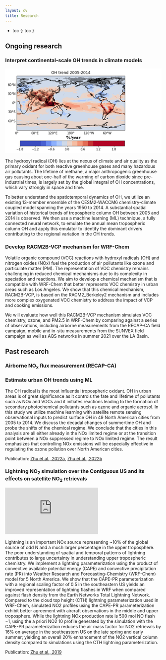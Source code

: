 ```yaml
---
layout: cv
title: Research
---
```


- toc
{: toc }

## Ongoing research

### Interpret continental-scale OH trends in climate models

![placeholder](/assets/oh-trend-climate.png "OH trends in CESM2 climate model")

The hydroxyl radical (OH) lies at the nexus of climate and air quality as the primary oxidant for both reactive greenhouse gases and many hazardous air pollutants. The lifetime of methane, a major anthropogenic greenhouse gas causing about one-half of the warming of carbon dioxide since pre-industrial times, is largely set by the global integral of OH concentrations, which vary strongly in space and time.

To better understand the spatiotemporal dynamics of OH, we utilize an existing 13-member ensemble of the CESM2-WACCM6 chemistry-climate coupled model spanning the years 1950 to 2014. A substantial spatial variation of historical trends of tropospheric column OH between 2005 and 2014 is observed. We then use a machine learning (ML) technique, a fully connected neural network, to emulate the annual mean tropospheric column OH and apply this emulator to identify the dominant drivers contributing to the regional variation in the OH trends.

### Develop RACM2B-VCP mechanism for WRF-Chem


Volatile organic compound (VOC) reactions with hydroxyl radicals (OH) and nitrogen oxides (NOx) fuel the production of air pollutants like ozone and particulate matter (PM). The representation of VOC chemistry remains challenging in reduced chemical mechanisms due to its complexity in speciation and reactions. We aim to develop a chemical mechanism that is compatible with WRF-Chem that better represents VOC chemistry in urban areas such as Los Angeles. We show that this chemical mechanism, RACM2B-VCP, is based on the RACM2_Berkeley2 mechanism and includes more complex oxygenated VOC chemistry to address the impact of VCP and cooking emissions. 

We will evaluate how well this RACM2B-VCP mechanism simulates VOC chemistry, ozone, and PM2.5 in WRF-Chem by comparing against a series of observations, including airborne measurements from the RECAP-CA field campaign, mobile and in-situ measurements from the SUNVEX field campaign as well as AQS networks in summer 2021 over the LA Basin. 


## Past research

### Airborne NO<sub>x</sub> flux measurement (RECAP-CA)

### Estimate urban OH trends using ML

The OH radical is the most influential tropospheric oxidant. OH in urban areas is of great significance as it controls the fate and lifetime of pollutants such as NOx and VOCs and it initiates reactions leading to the formation of secondary photochemical pollutants such as ozone and organic aerosol. In this study we utilize machine learning with satellite remote sensing observational inputs to predict surface OH in 49 North American cities from 2005 to 2014. We discuss the decadal changes of summertime OH and probe the shifts of the chemical regime. We conclude that the cities in this analysis are all either already in the NOx limited regime or at the transition point between a NOx suppressed regime to NOx limited regime. The result emphasizes that controlling NOx emissions will be especially effective in regulating the ozone pollution over North American cities.

Publication: [Zhu et al., 2022a](), [Zhu et al., 2022b]() 

### Lightning NO<sub>2</sub> simulation over the Contiguous US and its effects on satellite NO<sub>2</sub> retrievals

![placeholder](https://phys.org/news/2009-10-nasa-explore-lightning-nox-ious-impact.html "lightning")

Lightning is an important NOx source representing ~10% of the global source of odd N and a much larger percentage in the upper troposphere. The poor understanding of spatial and temporal patterns of lightning contributes to large uncertainty in understanding upper tropospheric chemistry. We implement a lightning parameterization using the product of convective available potential energy (CAPE) and convective precipitation rate (PR) into Weather Research and Forecasting-Chemistry (WRF-Chem) model for 5 North America. We show that the CAPE-PR parameterization with a regional scaling factor of 0.5 in the southeastern US yields an improved representation of lightning flashes in WRF when compared against flash density from the Earth Networks Total Lightning Network. Compared to the cloud top height (CTH) lightning parameterization used in WRF-Chem, simulated NO2 profiles using the CAPE-PR parameterization exhibit better agreement with aircraft observations in the middle and upper troposphere. While the lightning NOx production rate is 500 mol NO flash −1, using the a priori NO2 10 profile generated by the simulation with the CAPE-PR parameterization reduces the air mass factor for NO2 retrievals by 16% on average in the southeastern US on the late spring and early summer; yielding an overall 20% enhancement of the NO2 vertical column density compared to simulations using the CTH lightning parameterization.

Publication: [Zhu et al., 2019]() 
